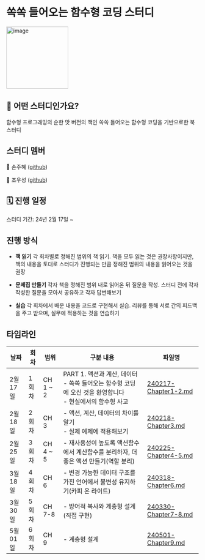 # 쏙쏙 들어오는 함수형 코딩 스터디
<img height="162" alt="image" src="https://github.com/joohyeson/FunctionalProgrammingStudy/assets/68503845/e1d10f0a-40d1-45b9-a3c3-6487f190f619">

## 🤔 어떤 스터디인가요?
함수형 프로그래밍의 순한 맛 버전의 책인 쏙쏙 들어오는 함수형 코딩을 기반으로한 북 스터디

## 스터디 멤버
🤔 손주혜 ([github](https://github.com/joohyeson))

🤩 조우성 ([github](https://github.com/fhdufhdu))

## 🗓️ 진행 일정
스터디 기간: 24년 2월 17일 ~

## 진행 방식
- **책 읽기** 각 회차별로 정해진 범위의 책 읽기. 책을 모두 읽는 것은 권장사항이지만, 책의 내용을 토대로 스터디가 진행되는 만큼 정해진 범위의 내용을 읽어오는 것을 권장

- **문제집 만들기** 각자 책을 정해진 범위 내로 읽어온 뒤 질문을 작성. 스터디 전에 각자 작성한 질문을 모아서 공유하고 각자 답변해보기

- **실습** 각 회차에서 배운 내용을 코드로 구현해서 실습. 리뷰를 통해 서로 간의 피드백을 주고 받으며, 실무에 적용하는 것을 연습하기

  
## 타임라인
|날짜|	회차|	범위|	구분	내용|파일명|
|-|-|-|-|-|
|2월 17일|1회차|CH 1 ~ 2|PART 1. 액션과 계산, 데이터	<br/>- 쏙쏙 들어오는 함수형 코딩에 오신 것을 환영합니다 <br/>- 현실에서의 함수형 사고|[240217-Chapter1-2.md](https://github.com/joohyeson/FunctionalProgrammingStudy/blob/main/240217-Chapter1-2.md)|
|2월 18일|2회차|CH 3|- 액션, 계산, 데이터의 차이를 알기<br>- 실제 예제에 적용해보기|[240218-Chapter3.md](https://github.com/joohyeson/FunctionalProgrammingStudy/blob/main/240218-Chapter3.md)|
|2월 25일|3회차|CH 4 ~ 5|- 재사용성이 높도록 액션함수에서 계산함수를 분리하자, 더 좋은 액션 만들기(역할 분리) |[240225-Chapter4-5.md](https://github.com/joohyeson/FunctionalProgrammingStudy/blob/main/240225-Chapter4-5.md)|
|3월 18일|4회차|CH 6|- 변경 가능한 데이터 구조를 가진 언어에서 불변성 유지하기(카피 온 라이트) |[240318-Chapter6.md](https://github.com/joohyeson/FunctionalProgrammingStudy/blob/main/240318-Chapter6.md)|
|3월 30일|5회차|CH 7-8|- 방어적 복사와 계층형 설계(직접 구현) |[240330-Chapter7-8.md](https://github.com/joohyeson/FunctionalProgrammingStudy/blob/main/240330-Chapter7-8.md)|
|5월 01일|6회차|CH 9|- 계층형 설계 |[240501-Chapter9.md](https://github.com/joohyeson/FunctionalProgrammingStudy/blob/main/240501-Chapter9.md)|
